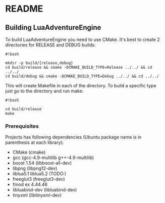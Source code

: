 # README #

## Building LuaAdventureEngine ##

To build LuaAdventureEngine you need to use CMake. It's best to create 2 directories for RELEASE and DEBUG builds:

```
#!bash

mkdir -p build/{release,debug}
cd build/release && cmake -DCMAKE_BUILD_TYPE=Release ../../ && cd ../../
cd build/debug && cmake -DCMAKE_BUILD_TYPE=Debug ../../ && cd ../../
```

This will create Makefile in each of the directory. To build a specific type just go to the directory and run make:

```
#!bash

cd build/release
make
```

### Prerequisites ###

Projects has following dependencies (Ubuntu package name is in parenthesis at each library):

* CMake (cmake)
* gcc (gcc-4.9-multilib g++-4.9-multilib)
* boost 1.54 (libboost-all-dev)
* libpng (libpng12-dev)
* liblua5.1 liblua5.2 (TODO:)
* freeglut3 (freeglut3-dev)
* fmod ex 4.44.46
* libluabind-dev (libluabind-dev)
* tinyxml (libtinyxml-dev)
